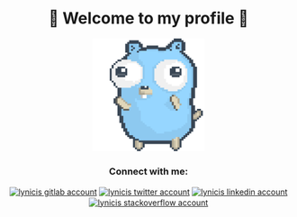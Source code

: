 <h1 align="center">🎉 Welcome to my profile 🎉</h1>

<p align="center">
  <img src="./dancing-gopher.gif" width="200" height="200" />
</p>

<h3 align="center">Connect with me:</h3>
<p align="center">
<a href="https://gitlab.com/lynicis" target="_blank"><img align="center" class="filter-black" src="https://icons.veryicon.com/png/o/brands/logo-1/gitlab-fill-2.png" alt="lynicis gitlab account" height="40" width="40" /></a>
<a href="https://twitter.com/lynicis" target="_blank"><img align="center" src="https://cdn.jsdelivr.net/npm/simple-icons@3.0.1/icons/twitter.svg" alt="lynicis twitter account" height="30" width="40" /></a>
<a href="https://linkedin.com/in/emresirmali" target="_blank"><img align="center" src="https://cdn.jsdelivr.net/npm/simple-icons@3.0.1/icons/linkedin.svg" alt="lynicis linkedin account" height="30" width="40" /></a>
<a href="https://stackoverflow.com/users/15070866/lynicis" target="_blank"><img align="center" src="https://cdn.jsdelivr.net/npm/simple-icons@3.0.1/icons/stackoverflow.svg" alt="lynicis stackoverflow account" height="30" width="40" /></a>
</p>
